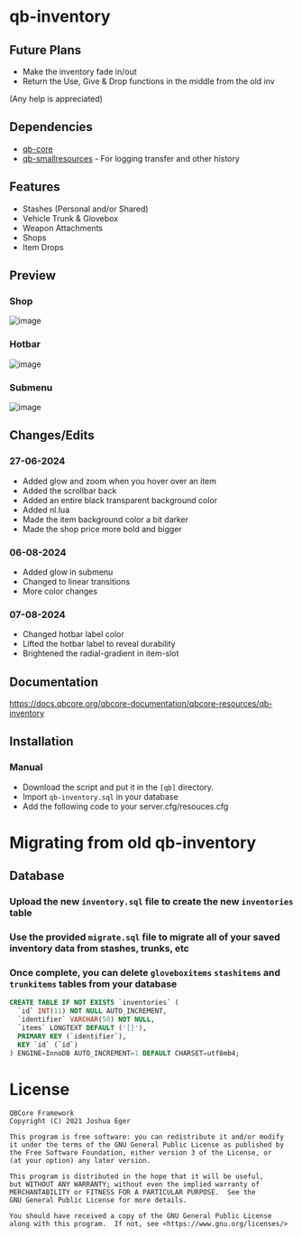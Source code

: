 # qb-inventory

## Future Plans
- Make the inventory fade in/out
- Return the Use, Give & Drop functions in the middle from the old inv

(Any help is appreciated)

## Dependencies
- [qb-core](https://github.com/qbcore-framework/qb-core)
- [qb-smallresources](https://github.com/qbcore-framework/qb-smallresources) - For logging transfer and other history

## Features
- Stashes (Personal and/or Shared)
- Vehicle Trunk & Glovebox
- Weapon Attachments
- Shops
- Item Drops

## Preview
### Shop
![image](https://github.com/MattiVboiii/qb-inventory-edit/assets/57048210/5abef7ff-40e6-4edb-9d66-d8fa7da0f3ca)
### Hotbar
![image](https://cdn.discordapp.com/attachments/1255861184754745354/1270662231520055337/image.png?ex=66b483eb&is=66b3326b&hm=2fcac2bfb87897769ba157de5729fe09fc438f81067b463fbbad6a8126230e4b&)
### Submenu
![image](https://cdn.discordapp.com/attachments/1255861184754745354/1270663135921045636/image.png?ex=66b484c3&is=66b33343&hm=2b3d29b3305e9ab591885cb629fd71b4faeb7c3872dbc0e9bb69999ce601b41f&)

## Changes/Edits
### 27-06-2024
- Added glow and zoom when you hover over an item
- Added the scrollbar back
- Added an entire black transparent background color
- Added nl.lua
- Made the item background color a bit darker
- Made the shop price more bold and bigger

### 06-08-2024
- Added glow in submenu
- Changed to linear transitions
- More color changes

### 07-08-2024
- Changed hotbar label color
- Lifted the hotbar label to reveal durability
- Brightened the radial-gradient in item-slot

## Documentation
https://docs.qbcore.org/qbcore-documentation/qbcore-resources/qb-inventory

## Installation
### Manual
- Download the script and put it in the `[qb]` directory.
- Import `qb-inventory.sql` in your database
- Add the following code to your server.cfg/resouces.cfg

# Migrating from old qb-inventory

## Database
### Upload the new `inventory.sql` file to create the new `inventories` table
### Use the provided `migrate.sql` file to migrate all of your saved inventory data from stashes, trunks, etc
### Once complete, you can delete `gloveboxitems` `stashitems` and `trunkitems` tables from your database
```sql
CREATE TABLE IF NOT EXISTS `inventories` (
  `id` INT(11) NOT NULL AUTO_INCREMENT,
  `identifier` VARCHAR(50) NOT NULL,
  `items` LONGTEXT DEFAULT ('[]'),
  PRIMARY KEY (`identifier`),
  KEY `id` (`id`)
) ENGINE=InnoDB AUTO_INCREMENT=1 DEFAULT CHARSET=utf8mb4;
```

# License

    QBCore Framework
    Copyright (C) 2021 Joshua Eger

    This program is free software: you can redistribute it and/or modify
    it under the terms of the GNU General Public License as published by
    the Free Software Foundation, either version 3 of the License, or
    (at your option) any later version.

    This program is distributed in the hope that it will be useful,
    but WITHOUT ANY WARRANTY; without even the implied warranty of
    MERCHANTABILITY or FITNESS FOR A PARTICULAR PURPOSE.  See the
    GNU General Public License for more details.

    You should have received a copy of the GNU General Public License
    along with this program.  If not, see <https://www.gnu.org/licenses/>
